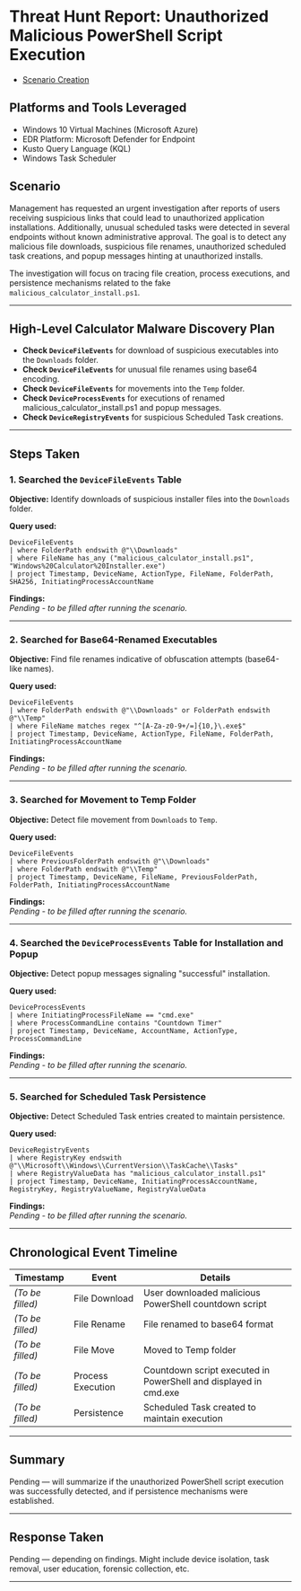 

# Threat Hunt Report: Unauthorized Malicious PowerShell Script Execution
- [Scenario Creation](https://github.com/mervintab/threat-hunting-scenarios/blob/main/assets/Malicious-calc-Event_creation.md)

## Platforms and Tools Leveraged
- Windows 10 Virtual Machines (Microsoft Azure)
- EDR Platform: Microsoft Defender for Endpoint
- Kusto Query Language (KQL)
- Windows Task Scheduler

## Scenario

Management has requested an urgent investigation after reports of users receiving suspicious links that could lead to unauthorized application installations. Additionally, unusual scheduled tasks were detected in several endpoints without known administrative approval. The goal is to detect any malicious file downloads, suspicious file renames, unauthorized scheduled task creations, and popup messages hinting at unauthorized installs.

The investigation will focus on tracing file creation, process executions, and persistence mechanisms related to the fake `malicious_calculator_install.ps1`.

---

## High-Level Calculator Malware Discovery Plan

- **Check `DeviceFileEvents`** for download of suspicious executables into the `Downloads` folder.
- **Check `DeviceFileEvents`** for unusual file renames using base64 encoding.
- **Check `DeviceFileEvents`** for movements into the `Temp` folder.
- **Check `DeviceProcessEvents`** for executions of renamed malicious_calculator_install.ps1 and popup messages.
- **Check `DeviceRegistryEvents`** for suspicious Scheduled Task creations.

---

## Steps Taken

### 1. Searched the `DeviceFileEvents` Table

**Objective:** Identify downloads of suspicious installer files into the `Downloads` folder.

**Query used:**
```kql
DeviceFileEvents
| where FolderPath endswith @"\\Downloads"
| where FileName has_any ("malicious_calculator_install.ps1", "Windows%20Calculator%20Installer.exe")
| project Timestamp, DeviceName, ActionType, FileName, FolderPath, SHA256, InitiatingProcessAccountName
```

**Findings:**  
*Pending - to be filled after running the scenario.*

---

### 2. Searched for Base64-Renamed Executables

**Objective:** Find file renames indicative of obfuscation attempts (base64-like names).

**Query used:**
```kql
DeviceFileEvents
| where FolderPath endswith @"\\Downloads" or FolderPath endswith @"\\Temp"
| where FileName matches regex "^[A-Za-z0-9+/=]{10,}\.exe$"
| project Timestamp, DeviceName, ActionType, FileName, FolderPath, InitiatingProcessAccountName
```

**Findings:**  
*Pending - to be filled after running the scenario.*

---

### 3. Searched for Movement to Temp Folder

**Objective:** Detect file movement from `Downloads` to `Temp`.

**Query used:**
```kql
DeviceFileEvents
| where PreviousFolderPath endswith @"\\Downloads"
| where FolderPath endswith @"\\Temp"
| project Timestamp, DeviceName, FileName, PreviousFolderPath, FolderPath, InitiatingProcessAccountName
```

**Findings:**  
*Pending - to be filled after running the scenario.*

---

### 4. Searched the `DeviceProcessEvents` Table for Installation and Popup

**Objective:** Detect popup messages signaling "successful" installation.

**Query used:**
```kql
DeviceProcessEvents
| where InitiatingProcessFileName == "cmd.exe"
| where ProcessCommandLine contains "Countdown Timer"
| project Timestamp, DeviceName, AccountName, ActionType, ProcessCommandLine
```

**Findings:**  
*Pending - to be filled after running the scenario.*

---

### 5. Searched for Scheduled Task Persistence

**Objective:** Detect Scheduled Task entries created to maintain persistence.

**Query used:**
```kql
DeviceRegistryEvents
| where RegistryKey endswith @"\\Microsoft\\Windows\\CurrentVersion\\TaskCache\\Tasks"
| where RegistryValueData has "malicious_calculator_install.ps1"
| project Timestamp, DeviceName, InitiatingProcessAccountName, RegistryKey, RegistryValueName, RegistryValueData
```

**Findings:**  
*Pending - to be filled after running the scenario.*

---

## Chronological Event Timeline

| **Timestamp** | **Event** | **Details** |  
|---------------|-----------|-------------|  
| _(To be filled)_ | File Download | User downloaded malicious PowerShell countdown script |  
| _(To be filled)_ | File Rename | File renamed to base64 format |  
| _(To be filled)_ | File Move | Moved to Temp folder |  
| _(To be filled)_ | Process Execution | Countdown script executed in PowerShell and displayed in cmd.exe |  
| _(To be filled)_ | Persistence | Scheduled Task created to maintain execution |

---

## Summary

Pending — will summarize if the unauthorized PowerShell script execution was successfully detected, and if persistence mechanisms were established.

---

## Response Taken

Pending — depending on findings. Might include device isolation, task removal, user education, forensic collection, etc.

---
